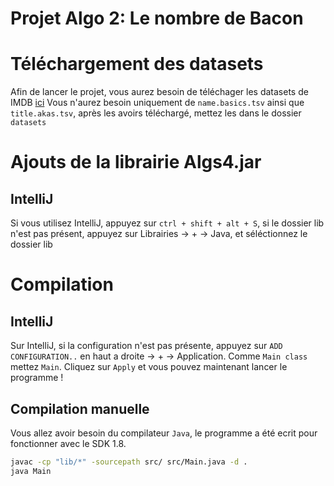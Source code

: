 # Projet Algo 2: Le nombre de Bacon

# Téléchargement des datasets
Afin de lancer le projet, vous aurez besoin de téléchager les datasets de IMDB [ici](https://datasets.imdbws.com/)
Vous n'aurez besoin uniquement de `name.basics.tsv` ainsi que `title.akas.tsv`, après les avoirs téléchargé, mettez les dans le dossier `datasets`

# Ajouts de la librairie Algs4.jar
## IntelliJ
Si vous utilisez IntelliJ, appuyez sur `ctrl + shift + alt + S`, si le dossier lib n'est pas présent,
appuyez sur Librairies -> + -> Java, et séléctionnez le dossier lib

# Compilation
## IntelliJ
Sur IntelliJ, si la configuration n'est pas présente, appuyez sur `ADD CONFIGURATION..` en haut a droite -> + -> Application.
Comme `Main class` mettez `Main`. Cliquez sur `Apply` et vous pouvez maintenant lancer le programme !

## Compilation manuelle
Vous allez avoir besoin du compilateur `Java`, le programme a été ecrit pour fonctionner avec le SDK 1.8.
```bash
javac -cp "lib/*" -sourcepath src/ src/Main.java -d .
java Main
```
